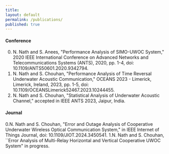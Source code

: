 ```yaml
---
title:
layout: default
permalink: /publications/
published: true
---
```



#### Conference
0. N. Nath and S. Anees, "Performance Analysis of SIMO-UWOC System," 2020 IEEE International Conference on Advanced Networks and Telecommunications Systems (ANTS), 2020, pp. 1-4, doi: 10.1109/ANTS50601.2020.9342794.
1. N. Nath and S. Chouhan, "Performance Analysis of Time Reversal Underwater Acoustic Communication," OCEANS 2023 - Limerick, Limerick, Ireland, 2023, pp. 1-5, doi: 10.1109/OCEANSLimerick52467.2023.10244455.
2. N. Nath and S. Chouhan, "Statistical Analysis of Underwater Acoustic Channel," accepted in IEEE ANTS 2023, Jaipur, India.

#### Journal
0.N. Nath and S. Chouhan, "Error and Outage Analysis of Cooperative Underwater Wireless Optical Communication System," in IEEE Internet of Things Journal, doi: 10.1109/JIOT.2024.3450541.
1.N. Nath and S. Chouhan, ``Error Analysis of Multi-Relay Horizontal and Vertical Cooperative UWOC System" in progress. 




